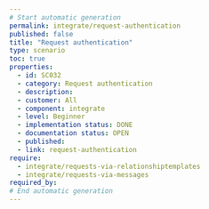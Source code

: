 ```yaml
---
# Start automatic generation
permalink: integrate/request-authentication
published: false
title: "Request authentication"
type: scenario
toc: true
properties:
  - id: SC032
  - category: Request authentication
  - description:
  - customer: All
  - component: integrate
  - level: Beginner
  - implementation status: DONE
  - documentation status: OPEN
  - published:
  - link: request-authentication
require:
  - integrate/requests-via-relationshiptemplates
  - integrate/requests-via-messages
required_by:
# End automatic generation
---
```

